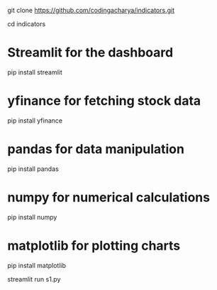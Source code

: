 git clone https://github.com/codingacharya/indicators.git

cd indicators

# Streamlit for the dashboard
pip install streamlit

# yfinance for fetching stock data
pip install yfinance

# pandas for data manipulation
pip install pandas

# numpy for numerical calculations
pip install numpy

# matplotlib for plotting charts
pip install matplotlib

streamlit run s1.py
